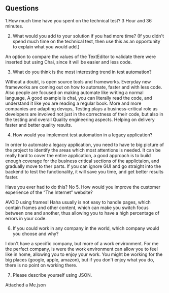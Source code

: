 ## Questions

1.How much time have you spent on the technical test?
3 Hour and 36 minutes.

2. What would you add to your solution if you had more time? (If you
didn't spend much time on the technical test, then use this as an
opportunity to explain what you would add.)

An option to compare the values of the TextEditor to validate there were inserted but using Chai, since it will be easier and less code.


3. What do you think is the most interesting trend in test automation?

Without a doubt, is open source tools and frameworks.
Everyday new frameworks are coming out on how to automate, faster and with less code.
Also people are focused on making automate like writing a normal language, A good example is chai, you can literally read the code, and understand it
like you are reading a regular book.
More and more companies are adapting devops, Testing plays a business-critical role as developers are involved not just in the correctness of their code,
but also in the testing and overall Quality engineering aspects. Helping on delivery faster and better quality results.

4. How would you implement test automation in a legacy application?

In order to automate a legacy application, you need to have te big picture of the project to identify the areas which most attentions
is needed. It can be really hard to cover the entire application, a good approach is to build enough coverage for the
business critical sections of the applictaion, and gradually move to ther parts. 
If you can ignore GUI and go straight into the backend to test the functionality, it will save you time, and get better results faster.

Have you ever had to do this?
No
5. How would you improve the customer experience of the “The
Internet” website?

AVOID using frames! Haha usually is not easy to handle pages, which contain frames and other content, which can make you
switch focus between one and another, thus allowing you to have a high percentage of errors in your code.

6. If you could work in any company in the world, which company would
you choose and why?

I don't have a specific company, but more of a work environment.
For me the perfect company, is were the work environment can allow you to feel like in home, allowing you to enjoy your work.
You might be working for the big places (google, apple, amazon), but if you don't enjoy what you do, there is no point on working there.

7. Please describe yourself using JSON.

Attached a Me.json
